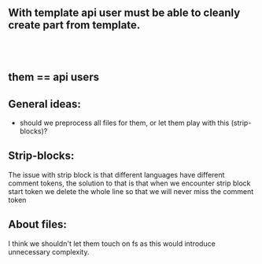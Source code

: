 ## With template api user must be able to cleanly create part from template.

<br><br/>
## them == api users

## General ideas:
- should we preprocess all files for them, or let them play with this (strip-blocks)?


## Strip-blocks:
The issue with strip block is that different languages have different comment tokens, the solution to that is that when we encounter strip block start token we delete the whole line so that we will never miss the comment token



## About files:
I think we shouldn't let them touch on fs as this would introduce unnecessary complexity.  

